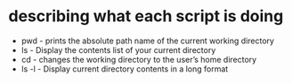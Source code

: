 # describing what each script is doing
* pwd - prints the absolute path name of the current working directory
* ls - Display the contents list of your current directory
* cd - changes the working directory to the user’s home directory
* ls -l - Display current directory contents in a long format
